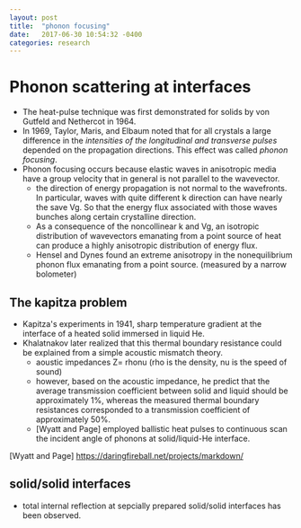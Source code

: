 ```yaml
---
layout: post
title:  "phonon focusing"
date:   2017-06-30 10:54:32 -0400
categories: research
---
```



# Phonon scattering at interfaces

  - The heat-pulse technique was first demonstrated for solids by von
    Gutfeld and Nethercot in 1964.
  - In 1969, Taylor, Maris, and Elbaum noted that for all crystals a
    large difference in the _intensities of the longitudinal and
    transverse pulses_ depended on the propagation directions. This
    effect was called *phonon focusing*.
  - Phonon focusing occurs because elastic waves in anisotropic media
    have a group velocity that in general is not parallel to the
    wavevector.
    + the direction of energy propagation is not normal to the
      wavefronts. In particular, waves with quite different k direction
      can have nearly the save Vg. So that the energy flux associated
      with those waves bunches along certain crystalline direction.
    + As a consequence of the noncollinear k and Vg, an isotropic
      distribution of wavevectors emanating from a point source of heat
      can produce a highly anisotropic distribution of energy flux.
    + Hensel and Dynes found an extreme anisotropy in the nonequilibrium
      phonon flux emanating from a point source. (measured by a narrow
      bolometer)


##  The kapitza problem

  + Kapitza's experiments in 1941, sharp temperature gradient at the
    interface of a heated solid immersed in liquid He.
  + Khalatnakov later realized that this thermal boundary resistance
    could be explained from a simple acoustic mismatch theory.
    + aoustic impedances Z= rhonu (rho is the density, nu is the speed
      of sound)
    + however, based on the acoustic impedance, he predict that the
      average transmission coefficient between solid and liquid should
      be approximately 1%, whereas the measured thermal boundary
      resistances corresponded to a transmission coefficient of
      approximately 50%.
    + [Wyatt and Page] employed ballistic heat pulses to continuous scan
      the incident angle of phonons at solid/liquid-He interface.


  [Wyatt and Page] https://daringfireball.net/projects/markdown/


## solid/solid interfaces

  - total internal reflection at sepcially prepared solid/solid
    interfaces has been observed.

